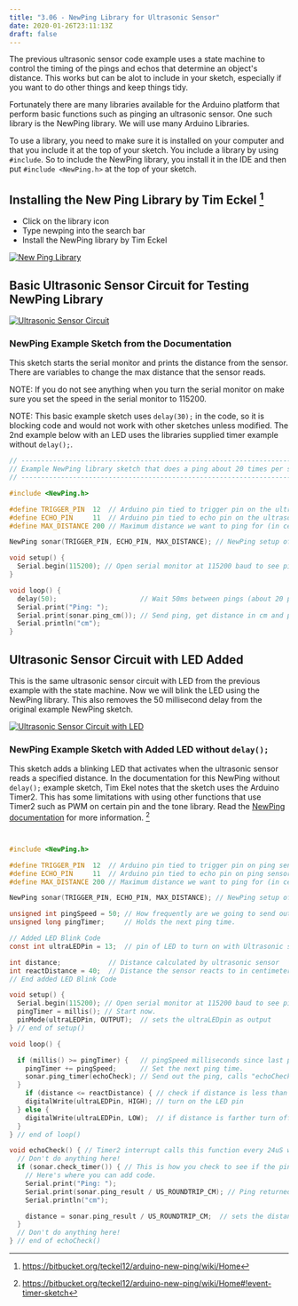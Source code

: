 ```yaml
---
title: "3.06 - NewPing Library for Ultrasonic Sensor"
date: 2020-01-26T23:11:13Z
draft: false
---
```


The previous ultrasonic sensor code example uses a state machine to control the timing of the pings and echos that determine an object's distance. This works but can be alot to include in your sketch, especially if you want to do other things and keep things tidy.

Fortunately there are many libraries available for the Arduino platform that perform basic functions such as pinging an ultrasonic sensor. One such library is the NewPing library. We will use many Arduino Libraries.

To use a library, you need to make sure it is installed on your computer and that you include it at the top of your sketch. You include a library by using `#include`. So to include the NewPing library, you install it in the IDE and then put `#include <NewPing.h>` at the top of your sketch.

## Installing the New Ping Library by Tim Eckel [^1]

<div class="two-column-instructions-grid">

- Click on the library icon
- Type newping into the search bar
- Install the NewPing library by Tim Eckel

[![New Ping Library](newping-library-install.jpg)](newping-library-install.jpg)

</div>

## Basic Ultrasonic Sensor Circuit for Testing NewPing Library

[![Ultrasonic Sensor Circuit](ultrasonic-sensor-circuit.png)](ultrasonic-sensor-circuit.png)

### NewPing Example Sketch from the Documentation

This sketch starts the serial monitor and prints the distance from the sensor. There are variables to change the max distance that the sensor reads.

NOTE: If you do not see anything when you turn the serial monitor on make sure you set the speed in the serial monitor to 115200.

NOTE: This basic example sketch uses `delay(30);` in the code, so it is blocking code and would not work with other sketches unless modified. The 2nd example below with an LED uses the libraries supplied timer example without `delay();`.

```C
// ---------------------------------------------------------------------------
// Example NewPing library sketch that does a ping about 20 times per second.
// ---------------------------------------------------------------------------

#include <NewPing.h>

#define TRIGGER_PIN  12  // Arduino pin tied to trigger pin on the ultrasonic sensor.
#define ECHO_PIN     11  // Arduino pin tied to echo pin on the ultrasonic sensor.
#define MAX_DISTANCE 200 // Maximum distance we want to ping for (in centimeters). Maximum sensor distance is rated at 400-500cm.

NewPing sonar(TRIGGER_PIN, ECHO_PIN, MAX_DISTANCE); // NewPing setup of pins and maximum distance.

void setup() {
  Serial.begin(115200); // Open serial monitor at 115200 baud to see ping results.
}

void loop() {
  delay(50);                     // Wait 50ms between pings (about 20 pings/sec). 29ms should be the shortest delay between pings.
  Serial.print("Ping: ");
  Serial.print(sonar.ping_cm()); // Send ping, get distance in cm and print result (0 = outside set distance range)
  Serial.println("cm");
}
```

## Ultrasonic Sensor Circuit with LED Added

This is the same ultrasonic sensor circuit with LED from the previous example with the state machine. Now we will blink the LED using the NewPing library. This also removes the 50 millisecond delay from the original example NewPing sketch.

[![Ultrasonic Sensor Circuit with LED ](ultrasonic-sensor-circuit-with-led.png)](ultrasonic-sensor-circuit-with-led.png)

### NewPing Example Sketch with Added LED without `delay();`

This sketch adds a blinking LED that activates when the ultrasonic sensor reads a specified distance. In the documentation for this NewPing without `delay();` example sketch, Tim Ekel notes that the sketch uses the Arduino Timer2. This has some limitations with using other functions that use Timer2 such as PWM on certain pin and the tone library. Read the [NewPing documentation](https://bitbucket.org/teckel12/arduino-new-ping/wiki/Home) for more information. [^2]

```C


#include <NewPing.h>

#define TRIGGER_PIN  12  // Arduino pin tied to trigger pin on ping sensor.
#define ECHO_PIN     11  // Arduino pin tied to echo pin on ping sensor.
#define MAX_DISTANCE 200 // Maximum distance we want to ping for (in centimeters). Maximum sensor distance is rated at 400-500cm.

NewPing sonar(TRIGGER_PIN, ECHO_PIN, MAX_DISTANCE); // NewPing setup of pins and maximum distance.

unsigned int pingSpeed = 50; // How frequently are we going to send out a ping (in milliseconds). 50ms would be 20 times a second.
unsigned long pingTimer;     // Holds the next ping time.

// Added LED Blink Code
const int ultraLEDPin = 13;  // pin of LED to turn on with Ultrasonic sensor

int distance;            // Distance calculated by ultrasonic sensor
int reactDistance = 40;  // Distance the sensor reacts to in centimeters
// End added LED Blink Code

void setup() {
  Serial.begin(115200); // Open serial monitor at 115200 baud to see ping results.
  pingTimer = millis(); // Start now.
  pinMode(ultraLEDPin, OUTPUT);  // sets the ultraLEDpin as output
} // end of setup()

void loop() {

  if (millis() >= pingTimer) {   // pingSpeed milliseconds since last ping, do another ping.
    pingTimer += pingSpeed;      // Set the next ping time.
    sonar.ping_timer(echoCheck); // Send out the ping, calls "echoCheck" function every 24uS where you can check the ping status.
  }
    if (distance <= reactDistance) { // check if distance is less than reactDistance
    digitalWrite(ultraLEDPin, HIGH); // turn on the LED pin
  } else {
    digitalWrite(ultraLEDPin, LOW);  // if distance is farther turn off LED pin
  }
} // end of loop()

void echoCheck() { // Timer2 interrupt calls this function every 24uS where you can check the ping status.
  // Don't do anything here!
  if (sonar.check_timer()) { // This is how you check to see if the ping was received.
    // Here's where you can add code.
    Serial.print("Ping: ");
    Serial.print(sonar.ping_result / US_ROUNDTRIP_CM); // Ping returned, uS result in ping_result, convert to cm with US_ROUNDTRIP_CM.
    Serial.println("cm");

    distance = sonar.ping_result / US_ROUNDTRIP_CM;  // sets the distance variable to the distance in cm
  }
  // Don't do anything here!
} // end of echoCheck()


```

[^1]: https://bitbucket.org/teckel12/arduino-new-ping/wiki/Home
[^2]: https://bitbucket.org/teckel12/arduino-new-ping/wiki/Home#!event-timer-sketch

